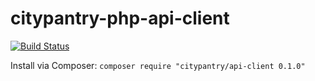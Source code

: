 # citypantry-php-api-client

[![Build Status](https://travis-ci.org/CityPantry/citypantry-php-api-client.svg?branch=master)](https://travis-ci.org/CityPantry/citypantry-php-api-client)

Install via Composer: `composer require "citypantry/api-client 0.1.0"`
